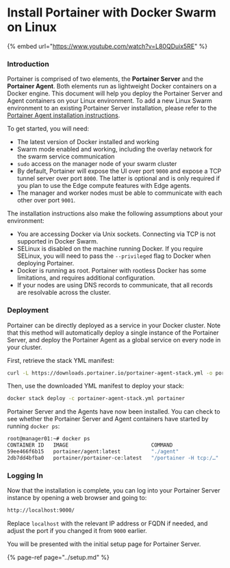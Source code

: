 # Install Portainer with Docker Swarm on Linux

{% embed url="https://www.youtube.com/watch?v=L80QDuix5RE" %}

### Introduction

Portainer is comprised of two elements, the **Portainer Server** and the **Portainer Agent**. Both elements run as lightweight Docker containers on a Docker engine. This document will help you deploy the Portainer Server and Agent containers on your Linux environment. To add a new Linux Swarm environment to an existing Portainer Server installation, please refer to the [Portainer Agent installation instructions](../../agent/swarm/linux.md).

To get started, you will need:

* The latest version of Docker installed and working
* Swarm mode enabled and working, including the overlay network for the swarm service communication
* `sudo` access on the manager node of your swarm cluster
* By default, Portainer will expose the UI over port `9000` and expose a TCP tunnel server over port `8000`. The latter is optional and is only required if you plan to use the Edge compute features with Edge agents.
* The manager and worker nodes must be able to communicate with each other over port `9001`.

The installation instructions also make the following assumptions about your environment:

* You are accessing Docker via Unix sockets. Connecting via TCP is not supported in Docker Swarm.
* SELinux is disabled on the machine running Docker. If you require SELinux, you will need to pass the `--privileged` flag to Docker when deploying Portainer.
* Docker is running as root. Portainer with rootless Docker has some limitations, and requires additional configuration.
* If your nodes are using DNS records to communicate, that all records are resolvable across the cluster.

### Deployment

Portainer can be directly deployed as a service in your Docker cluster. Note that this method will automatically deploy a single instance of the Portainer Server, and deploy the Portainer Agent as a global service on every node in your cluster.

First, retrieve the stack YML manifest:

```bash
curl -L https://downloads.portainer.io/portainer-agent-stack.yml -o portainer-agent-stack.yml
```

Then, use the downloaded YML manifest to deploy your stack:

```bash
docker stack deploy -c portainer-agent-stack.yml portainer
```

Portainer Server and the Agents have now been installed. You can check to see whether the Portainer Server and Agent containers have started by running `docker ps`:

```bash
root@manager01:~# docker ps
CONTAINER ID   IMAGE                           COMMAND                  CREATED              STATUS              PORTS                NAMES
59ee466f6b15   portainer/agent:latest          "./agent"                About a minute ago   Up About a minute                        portainer_agent.xbb8k6r7j1tk9gozjku7e43wr.5sa6b3e8cl6hyu0snlt387sgv
2db7dd4bfba0   portainer/portainer-ce:latest   "/portainer -H tcp:/…"   About a minute ago   Up About a minute   8000/tcp, 9000/tcp   portainer_portainer.1.gpuvu3pqmt1m19zxfo44v7izx
```

### Logging In

Now that the installation is complete, you can log into your Portainer Server instance by opening a web browser and going to:

```bash
http://localhost:9000/
```

Replace `localhost` with the relevant IP address or FQDN if needed, and adjust the port if you changed it from `9000` earlier.

You will be presented with the initial setup page for Portainer Server.

{% page-ref page="../setup.md" %}

